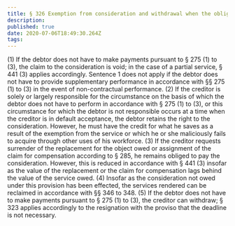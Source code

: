 ```yaml
---
title: § 326 Exemption from consideration and withdrawal when the obligation to perform is excluded
description: 
published: true
date: 2020-07-06T18:49:30.264Z
tags: 
---
```


(1) If the debtor does not have to make payments pursuant to § 275 (1) to (3), the claim to the consideration is void; in the case of a partial service, § 441 (3) applies accordingly. Sentence 1 does not apply if the debtor does not have to provide supplementary performance in accordance with §§ 275 (1) to (3) in the event of non-contractual performance.
(2) If the creditor is solely or largely responsible for the circumstance on the basis of which the debtor does not have to perform in accordance with § 275 (1) to (3), or this circumstance for which the debtor is not responsible occurs at a time when the creditor is in default acceptance, the debtor retains the right to the consideration. However, he must have the credit for what he saves as a result of the exemption from the service or which he or she maliciously fails to acquire through other uses of his workforce.
(3) If the creditor requests surrender of the replacement for the object owed or assignment of the claim for compensation according to § 285, he remains obliged to pay the consideration. However, this is reduced in accordance with § 441 (3) insofar as the value of the replacement or the claim for compensation lags behind the value of the service owed.
(4) Insofar as the consideration not owed under this provision has been effected, the services rendered can be reclaimed in accordance with §§ 346 to 348.
(5) If the debtor does not have to make payments pursuant to § 275 (1) to (3), the creditor can withdraw; § 323 applies accordingly to the resignation with the proviso that the deadline is not necessary.
